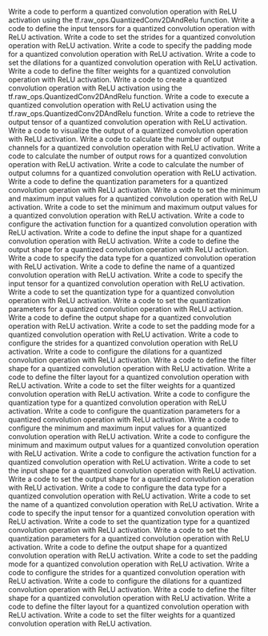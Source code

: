Write a code to perform a quantized convolution operation with ReLU activation using the tf.raw_ops.QuantizedConv2DAndRelu function.
Write a code to define the input tensors for a quantized convolution operation with ReLU activation.
Write a code to set the strides for a quantized convolution operation with ReLU activation.
Write a code to specify the padding mode for a quantized convolution operation with ReLU activation.
Write a code to set the dilations for a quantized convolution operation with ReLU activation.
Write a code to define the filter weights for a quantized convolution operation with ReLU activation.
Write a code to create a quantized convolution operation with ReLU activation using the tf.raw_ops.QuantizedConv2DAndRelu function.
Write a code to execute a quantized convolution operation with ReLU activation using the tf.raw_ops.QuantizedConv2DAndRelu function.
Write a code to retrieve the output tensor of a quantized convolution operation with ReLU activation.
Write a code to visualize the output of a quantized convolution operation with ReLU activation.
Write a code to calculate the number of output channels for a quantized convolution operation with ReLU activation.
Write a code to calculate the number of output rows for a quantized convolution operation with ReLU activation.
Write a code to calculate the number of output columns for a quantized convolution operation with ReLU activation.
Write a code to define the quantization parameters for a quantized convolution operation with ReLU activation.
Write a code to set the minimum and maximum input values for a quantized convolution operation with ReLU activation.
Write a code to set the minimum and maximum output values for a quantized convolution operation with ReLU activation.
Write a code to configure the activation function for a quantized convolution operation with ReLU activation.
Write a code to define the input shape for a quantized convolution operation with ReLU activation.
Write a code to define the output shape for a quantized convolution operation with ReLU activation.
Write a code to specify the data type for a quantized convolution operation with ReLU activation.
Write a code to define the name of a quantized convolution operation with ReLU activation.
Write a code to specify the input tensor for a quantized convolution operation with ReLU activation.
Write a code to set the quantization type for a quantized convolution operation with ReLU activation.
Write a code to set the quantization parameters for a quantized convolution operation with ReLU activation.
Write a code to define the output shape for a quantized convolution operation with ReLU activation.
Write a code to set the padding mode for a quantized convolution operation with ReLU activation.
Write a code to configure the strides for a quantized convolution operation with ReLU activation.
Write a code to configure the dilations for a quantized convolution operation with ReLU activation.
Write a code to define the filter shape for a quantized convolution operation with ReLU activation.
Write a code to define the filter layout for a quantized convolution operation with ReLU activation.
Write a code to set the filter weights for a quantized convolution operation with ReLU activation.
Write a code to configure the quantization type for a quantized convolution operation with ReLU activation.
Write a code to configure the quantization parameters for a quantized convolution operation with ReLU activation.
Write a code to configure the minimum and maximum input values for a quantized convolution operation with ReLU activation.
Write a code to configure the minimum and maximum output values for a quantized convolution operation with ReLU activation.
Write a code to configure the activation function for a quantized convolution operation with ReLU activation.
Write a code to set the input shape for a quantized convolution operation with ReLU activation.
Write a code to set the output shape for a quantized convolution operation with ReLU activation.
Write a code to configure the data type for a quantized convolution operation with ReLU activation.
Write a code to set the name of a quantized convolution operation with ReLU activation.
Write a code to specify the input tensor for a quantized convolution operation with ReLU activation.
Write a code to set the quantization type for a quantized convolution operation with ReLU activation.
Write a code to set the quantization parameters for a quantized convolution operation with ReLU activation.
Write a code to define the output shape for a quantized convolution operation with ReLU activation.
Write a code to set the padding mode for a quantized convolution operation with ReLU activation.
Write a code to configure the strides for a quantized convolution operation with ReLU activation.
Write a code to configure the dilations for a quantized convolution operation with ReLU activation.
Write a code to define the filter shape for a quantized convolution operation with ReLU activation.
Write a code to define the filter layout for a quantized convolution operation with ReLU activation.
Write a code to set the filter weights for a quantized convolution operation with ReLU activation.